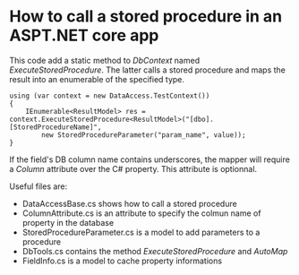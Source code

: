  # How to call a stored procedure in an ASPT.NET core app

This code add a static method to *DbContext* named *ExecuteStoredProcedure*.
The latter calls a stored procedure and maps the result into an enumerable of
the specified type.
	
	using (var context = new DataAccess.TestContext())
    {
		IEnumerable<ResultModel> res = context.ExecuteStoredProcedure<ResultModel>("[dbo].[StoredProcedureName]",
			new StoredProcedureParameter("param_name", value));
    }

If the field's DB column name contains underscores, the mapper will require a
*Column* attribute over the C# property. This attribute is optionnal.

Useful files are:
- DataAccessBase.cs shows how to call a stored procedure
- ColumnAttribute.cs is an attribute to specify the colmun name of property
  in the database
- StoredProcedureParameter.cs is a model to add parameters to a procedure
- DbTools.cs contains the method *ExecuteStoredProcedure* and *AutoMap*
- FieldInfo.cs is a model to cache property informations
